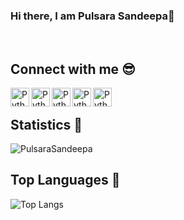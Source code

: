 ### Hi there, I am Pulsara Sandeepa👋

<!--
**PulsaraSandeepa/PulsaraSandeepa** is a ✨ _special_ ✨ repository because its `README.md` (this file) appears on your GitHub profile.
Hi, I'm [Abhishek Naidu](https://blog.abhisheknaidu.tech/), a Full Stack Developer 🚀 from India, currently, I'm a Project Collaborator 🙍🏽‍♂️ [@CreativeCommons](https://opensource.creativecommons.org/community/community-team/members/), Mentor 👨🏽‍💼[@BITSoC](https://github.com/BITSoC) and a Former Research Intern [@IIT Hyderabad](https://iith.ac.in/). Beside's programming, I enjoy eating food and traveling.

-->
</br>

## Connect with me 😎
<p align="Left">
 <a href="https://www.linkedin.com/in/pulsarasandeepa/" target="_blank" rel="noopener noreferrer"> <img align ="left" src="https://cdn.jsdelivr.net/npm/simple-icons@v3/icons/linkedin.svg" alt="Python" height="30" style="vertical-align:top;"></a>
 <a href="https://stackoverflow.com/users/10611878/pulsara-sandeepa"> <img align ="left" src="https://cdn.jsdelivr.net/npm/simple-icons@v3/icons/stackoverflow.svg" alt="Python" height="30" style="vertical-align:top;"></a>
   <a href="https://medium.com/@pulsara.18"> <img align ="left" src="https://cdn.jsdelivr.net/npm/simple-icons@v3/icons/medium.svg" alt="Python" height="30" style="vertical-align:top; "></a>
   <a href="mailto:pulsarasandeepa@gmail.com"> <img align ="left" src="https://cdn.jsdelivr.net/npm/simple-icons@v3/icons/gmail.svg" alt="Python" height="30" style="vertical-align:top; "></a>
   <a href="https://www.facebook.com/pulsara.sandeepa"> <img align ="left" src="https://cdn.jsdelivr.net/npm/simple-icons@v3/icons/facebook.svg" alt="Python" height="30" style="vertical-align:top;"></a>
</p>
</br>

## Statistics 🎨

 <img src= "https://github-readme-stats.vercel.app/api?username=PulsaraSandeepa&show_icons=true&theme=gotham" alt="PulsaraSandeepa" />


## Top Languages 🎉

![Top Langs](https://github-readme-stats.vercel.app/api/top-langs/?username=PulsaraSandeepa&theme=tokyonight)
